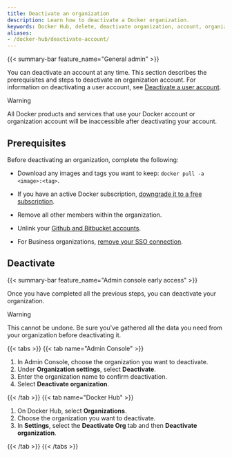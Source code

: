 ```yaml
---
title: Deactivate an organization
description: Learn how to deactivate a Docker organization.
keywords: Docker Hub, delete, deactivate organization, account, organization management
aliases:
- /docker-hub/deactivate-account/
---
```


{{< summary-bar feature_name="General admin" >}}

You can deactivate an account at any time. This section describes the prerequisites and steps to deactivate an organization account. For information on deactivating a user account, see [Deactivate a user account](../accounts/deactivate-user-account.md).

> [!WARNING]
>
> All Docker products and services that use your Docker account or organization account will be inaccessible after deactivating your account.

## Prerequisites

Before deactivating an organization, complete the following:

- Download any images and tags you want to keep:
  `docker pull -a <image>:<tag>`.

- If you have an active Docker subscription, [downgrade it to a free subscription](../subscription/change.md).

- Remove all other members within the organization.

- Unlink your [Github and Bitbucket accounts](../docker-hub/repos/manage/builds/link-source.md#unlink-a-github-user-account).

- For Business organizations, [remove your SSO connection](../security/for-admins/single-sign-on/manage/#remove-an-organization).

## Deactivate

{{< summary-bar feature_name="Admin console early access" >}}

Once you have completed all the previous steps, you can deactivate your organization.

> [!WARNING]
>
> This cannot be undone. Be sure you've gathered all the data you need from your organization before deactivating it.

{{< tabs >}}
{{< tab name="Admin Console" >}}

1. In Admin Console, choose the organization you want to deactivate.
2. Under **Organization settings**, select **Deactivate**.
3. Enter the organization name to confirm deactivation.
4. Select **Deactivate organization**.

{{< /tab >}}
{{< tab name="Docker Hub" >}}

1. On Docker Hub, select **Organizations**.
2. Choose the organization you want to deactivate.
3. In **Settings**, select the **Deactivate Org** tab and then **Deactivate organization**.

{{< /tab >}}
{{< /tabs >}}
